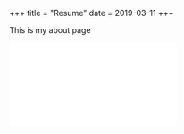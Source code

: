 +++
title = "Resume"
date = 2019-03-11
+++

This is my about page
<iframe src='//docs.google.com/gview?url=https://jasonraimondi.com{{< param resumeURL >}}&embedded=true'
        class="pdf-container" frameborder="0"></iframe>
